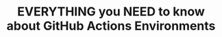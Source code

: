 ---
layout: post
title: "EVERYTHING you NEED to know about GitHub Actions Environments"
description: "The features everyone was waiting for in GitHub Actions are finally here: Environments and Manual App..."
summary: "The features everyone was waiting for in GitHub Actions are finally here: Environments and Manual App..."
img: "https://res.cloudinary.com/practicaldev/image/fetch/s--pKGGeNPD--/c_imagga_scale,f_auto,fl_progressive,h_500,q_auto,w_1000/https://dev-to-uploads.s3.amazonaws.com/i/gpc9le3i16vsoycel7se.png"
tags: [devops,github-actions]
redirect_to: https://dev.to/n3wt0n/everything-you-need-to-know-about-github-actions-environments-9p7
---